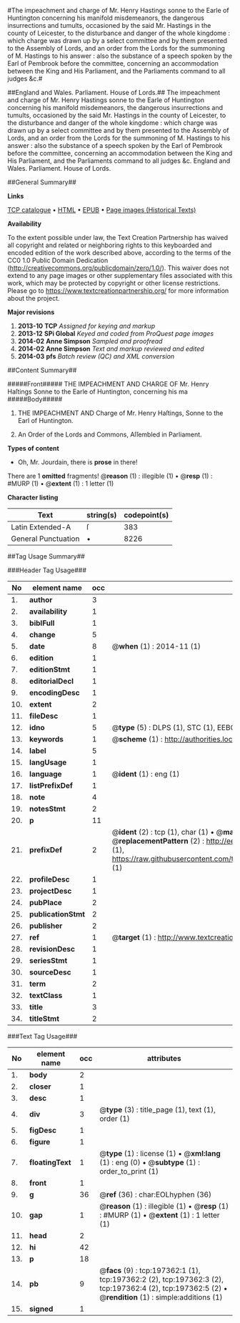 #The impeachment and charge of Mr. Henry Hastings sonne to the Earle of Huntington concerning his manifold misdemeanors, the dangerous insurrections and tumults, occasioned by the said Mr. Hastings in the county of Leicester, to the disturbance and danger of the whole kingdome : which charge was drawn up by a select committee and by them presented to the Assembly of Lords, and an order from the Lords for the summoning of M. Hastings to his answer : also the substance of a speech spoken by the Earl of Pembrook before the committee, concerning an accommodation between the King and His Parliament, and the Parliaments command to all judges &c.#

##England and Wales. Parliament. House of Lords.##
The impeachment and charge of Mr. Henry Hastings sonne to the Earle of Huntington concerning his manifold misdemeanors, the dangerous insurrections and tumults, occasioned by the said Mr. Hastings in the county of Leicester, to the disturbance and danger of the whole kingdome : which charge was drawn up by a select committee and by them presented to the Assembly of Lords, and an order from the Lords for the summoning of M. Hastings to his answer : also the substance of a speech spoken by the Earl of Pembrook before the committee, concerning an accommodation between the King and His Parliament, and the Parliaments command to all judges &c.
England and Wales. Parliament. House of Lords.

##General Summary##

**Links**

[TCP catalogue](http://www.ota.ox.ac.uk/tcp/)  • 
[HTML](http://tei.it.ox.ac.uk/tcp/Texts-HTML/free/B24/B24577.html)  • 
[EPUB](http://tei.it.ox.ac.uk/tcp/Texts-EPUB/free/B24/B24577.epub) • 
[Page images (Historical Texts)](https://historicaltexts.jisc.ac.uk/eebo-12273078e)

**Availability**

To the extent possible under law, the Text Creation Partnership has waived all copyright and related or neighboring rights to this keyboarded and encoded edition of the work described above, according to the terms of the CC0 1.0 Public Domain Dedication (http://creativecommons.org/publicdomain/zero/1.0/). This waiver does not extend to any page images or other supplementary files associated with this work, which may be protected by copyright or other license restrictions. Please go to https://www.textcreationpartnership.org/ for more information about the project.

**Major revisions**

1. __2013-10__ __TCP__ *Assigned for keying and markup*
1. __2013-12__ __SPi Global__ *Keyed and coded from ProQuest page images*
1. __2014-02__ __Anne Simpson__ *Sampled and proofread*
1. __2014-02__ __Anne Simpson__ *Text and markup reviewed and edited*
1. __2014-03__ __pfs__ *Batch review (QC) and XML conversion*

##Content Summary##

#####Front#####
THE IMPEACHMENT AND CHARGE OF Mr. Henry Haſtings Sonne to the Earle of Huntington, concerning his ma
#####Body#####

1. THE IMPEACHMENT AND Charge of Mr. Henry Haſtings, Sonne to the Earl of Huntington.

1. An Order of the Lords and Commons, Aſſembled in Parliament.

**Types of content**

  * Oh, Mr. Jourdain, there is **prose** in there!

There are 1 **omitted** fragments! 
 @__reason__ (1) : illegible (1)  •  @__resp__ (1) : #MURP (1)  •  @__extent__ (1) : 1 letter (1)

**Character listing**


|Text|string(s)|codepoint(s)|
|---|---|---|
|Latin Extended-A|ſ|383|
|General Punctuation|•|8226|

##Tag Usage Summary##

###Header Tag Usage###

|No|element name|occ|attributes|
|---|---|---|---|
|1.|__author__|3||
|2.|__availability__|1||
|3.|__biblFull__|1||
|4.|__change__|5||
|5.|__date__|8| @__when__ (1) : 2014-11 (1)|
|6.|__edition__|1||
|7.|__editionStmt__|1||
|8.|__editorialDecl__|1||
|9.|__encodingDesc__|1||
|10.|__extent__|2||
|11.|__fileDesc__|1||
|12.|__idno__|5| @__type__ (5) : DLPS (1), STC (1), EEBO-CITATION (1), OCLC (1), VID (1)|
|13.|__keywords__|1| @__scheme__ (1) : http://authorities.loc.gov/ (1)|
|14.|__label__|5||
|15.|__langUsage__|1||
|16.|__language__|1| @__ident__ (1) : eng (1)|
|17.|__listPrefixDef__|1||
|18.|__note__|4||
|19.|__notesStmt__|2||
|20.|__p__|11||
|21.|__prefixDef__|2| @__ident__ (2) : tcp (1), char (1)  •  @__matchPattern__ (2) : ([0-9\-]+):([0-9IVX]+) (1), (.+) (1)  •  @__replacementPattern__ (2) : http://eebo.chadwyck.com/downloadtiff?vid=$1&page=$2 (1), https://raw.githubusercontent.com/textcreationpartnership/Texts/master/tcpchars.xml#$1 (1)|
|22.|__profileDesc__|1||
|23.|__projectDesc__|1||
|24.|__pubPlace__|2||
|25.|__publicationStmt__|2||
|26.|__publisher__|2||
|27.|__ref__|1| @__target__ (1) : http://www.textcreationpartnership.org/docs/. (1)|
|28.|__revisionDesc__|1||
|29.|__seriesStmt__|1||
|30.|__sourceDesc__|1||
|31.|__term__|2||
|32.|__textClass__|1||
|33.|__title__|3||
|34.|__titleStmt__|2||


###Text Tag Usage###

|No|element name|occ|attributes|
|---|---|---|---|
|1.|__body__|2||
|2.|__closer__|1||
|3.|__desc__|1||
|4.|__div__|3| @__type__ (3) : title_page (1), text (1), order (1)|
|5.|__figDesc__|1||
|6.|__figure__|1||
|7.|__floatingText__|1| @__type__ (1) : license (1)  •  @__xml:lang__ (1) : eng (0)  •  @__subtype__ (1) : order_to_print (1)|
|8.|__front__|1||
|9.|__g__|36| @__ref__ (36) : char:EOLhyphen (36)|
|10.|__gap__|1| @__reason__ (1) : illegible (1)  •  @__resp__ (1) : #MURP (1)  •  @__extent__ (1) : 1 letter (1)|
|11.|__head__|2||
|12.|__hi__|42||
|13.|__p__|18||
|14.|__pb__|9| @__facs__ (9) : tcp:197362:1 (1), tcp:197362:2 (2), tcp:197362:3 (2), tcp:197362:4 (2), tcp:197362:5 (2)  •  @__rendition__ (1) : simple:additions (1)|
|15.|__signed__|1||

